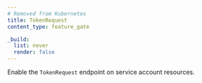 ```yaml
---
# Removed from Kubernetes
title: TokenRequest
content_type: feature_gate

_build:
  list: never
  render: false
---
```

Enable the `TokenRequest` endpoint on service account resources.
